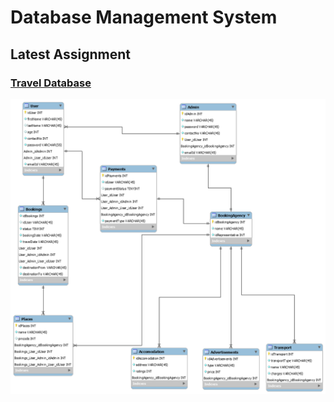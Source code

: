 # **Database** Management System
## Latest Assignment
### [Travel Database](https://github.com/pranjalagg/DBMS/tree/master/ERD-Travel_Database)

![TD-Preview](https://github.com/pranjalagg/DBMS/blob/master/ERD-Travel_Database/TravelDatabase.png)